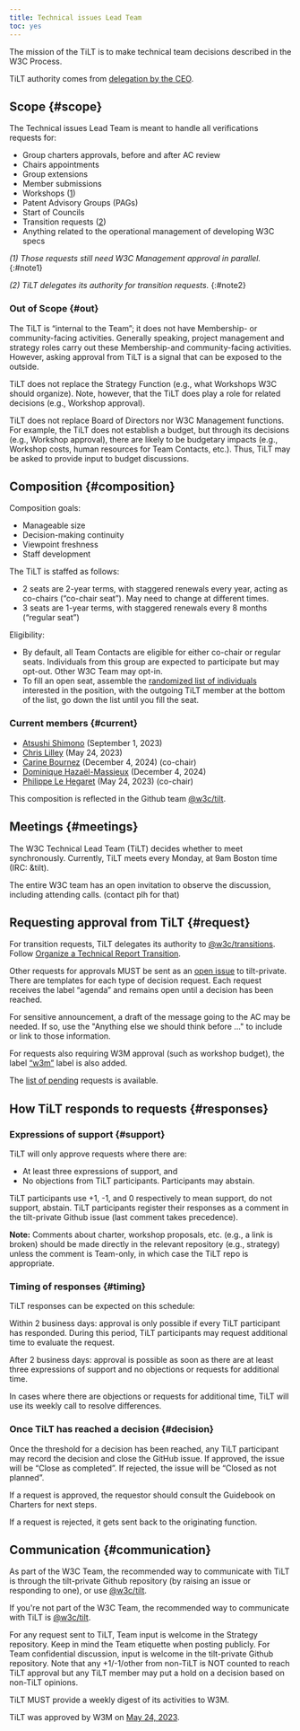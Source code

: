 ```yaml
---
title: Technical issues Lead Team
toc: yes
---
```

The mission of the TiLT is to make technical team decisions described in the W3C Process.

TiLT authority comes from [delegation by the CEO](https://www.w3.org/policies/process/#Team).

## Scope {#scope}

The Technical issues Lead Team is meant to handle all verifications requests for:

- Group charters approvals, before and after AC review
- Chairs appointments
- Group extensions
- Member submissions
- Workshops ([1](#note1))
- Patent Advisory Groups (PAGs)
- Start of Councils
- Transition requests ([2](#note2))
- Anything related to the operational management of developing W3C specs

*(1) Those requests still need W3C Management approval in parallel.*
{:#note1}

*(2) TiLT delegates its authority for transition requests.*
{:#note2}

### Out of Scope {#out}

The TiLT is “internal to the Team”; it does not have Membership- or community-facing activities. Generally speaking, project management and strategy roles carry out these Membership-and community-facing activities. However, asking approval from TiLT is a signal that can be exposed to the outside.

TiLT does not replace the Strategy Function (e.g., what Workshops W3C should organize). Note, however, that the TiLT does play a role for related decisions (e.g., Workshop approval).

TiLT does not replace Board of Directors nor W3C Management functions. For example, the TiLT does not establish a budget, but through its decisions (e.g., Workshop approval), there are likely to be budgetary impacts (e.g., Workshop costs, human resources for Team Contacts, etc.). Thus, TiLT may be asked to provide input to budget discussions.

## Composition {#composition}

Composition goals:

- Manageable size
- Decision-making continuity
- Viewpoint freshness
- Staff development

The TiLT is staffed as follows:

- 2 seats are 2-year terms, with staggered renewals every year, acting as co-chairs (“co-chair seat”). May need to change at different times.
- 3 seats are 1-year terms, with staggered renewals every 8 months (“regular seat”)

Eligibility:

- By default, all Team Contacts are eligible for either co-chair or regular seats. Individuals from this group are expected to participate but may opt-out. Other W3C Team may opt-in.
- To fill an open seat, assemble the [randomized list of individuals](https://www.w3.org/2023/08/noncom-random-selection.html) interested in the position, with the outgoing TiLT member at the bottom of the list, go down the list until you fill the seat.

### Current members {#current}

- [Atsushi Shimono](https://www.w3.org/staff/#himorin) (September 1, 2023)
- [Chris Lilley](https://www.w3.org/staff/#chris) (May 24, 2023)
- [Carine Bournez](https://www.w3.org/staff/#carine) (December 4, 2024) (co-chair)
- [Dominique Hazaël-Massieux](https://www.w3.org/staff/#dom) (December 4, 2024)
- [Philippe Le Hegaret](https://www.w3.org/staff/#plehegar) (May 24, 2023) (co-chair)

This composition is reflected in the Github team [@w3c/tilt](https://github.com/orgs/w3c/teams/tilt).

## Meetings {#meetings}

The W3C Technical Lead Team (TiLT) decides whether to meet synchronously. Currently, TiLT meets every Monday, at 9am Boston time (IRC: &tilt).

The entire W3C team has an open invitation to observe the discussion, including attending calls. (contact plh for that)

## Requesting approval from TiLT {#request}

For transition requests, TiLT delegates its authority to [@w3c/transitions](https://github.com/orgs/w3c/teams/transitions). Follow [Organize a Technical Report Transition](../../transitions/).

Other requests for approvals MUST be sent as an [open issue](https://github.com/w3c/tilt-private/issues/new/choose) to tilt-private. There are templates for each type of decision request. Each request receives the label “agenda” and remains open until a decision has been reached.

For sensitive announcement, a draft of the message going to the AC may be needed. If so, use the "Anything else we should think before ..." to include or link to those information.

For requests also requiring W3M approval (such as workshop budget), the label [“w3m”](https://github.com/w3c/tilt-private/labels/w3m) label is also added.

The [list of pending](https://github.com/w3c/tilt-private/labels/agenda) requests is available.

## How TiLT responds to requests {#responses}

### Expressions of support {#support}

TiLT will only approve requests where there are:

- At least three expressions of support, and
- No objections from TiLT participants. Participants may abstain.

TiLT participants use +1, -1, and 0 respectively to mean support, do not support, abstain. TiLT participants register their responses as a comment in the tilt-private Github issue (last comment takes precedence).

**Note:** Comments about charter, workshop proposals, etc. (e.g., a link is broken) should be made directly in the relevant repository (e.g., strategy) unless the comment is Team-only, in which case the TiLT repo is appropriate.

### Timing of responses {#timing}

TiLT responses can be expected on this schedule:

Within 2 business days: approval is only possible if every TiLT participant has responded. During this period, TiLT participants may request additional time to evaluate the request.

After 2 business days: approval is possible as soon as there are at least three expressions of support and no objections or requests for additional time.

In cases where there are objections or requests for additional time, TiLT will use its weekly call to resolve differences.

### Once TiLT has reached a decision {#decision}

Once the threshold for a decision has been reached, any TiLT participant may record the decision and close the GitHub issue. If approved, the issue will be “Close as completed”. If rejected, the issue will be “Closed as not planned”.

If a request is approved, the requestor should consult the Guidebook on Charters for next steps.

If a request is rejected, it gets sent back to the originating function.

## Communication {#communication}

As part of the W3C Team, the recommended way to communicate with TiLT is through the tilt-private Github repository (by raising an issue or responding to one), or use [@w3c/tilt](https://github.com/orgs/w3c/teams/tilt).

If you're not part of the W3C Team, the recommended way to communicate with TiLT is [@w3c/tilt](https://github.com/orgs/w3c/teams/tilt).

For any request sent to TiLT, Team input is welcome in the Strategy repository. Keep in mind the Team etiquette when posting publicly. For Team confidential discussion, input is welcome in the tilt-private Github repository. Note that any +1/-1/other from non-TiLT is NOT counted to reach TiLT approval but any TiLT member may put a hold on a decision based on non-TiLT opinions.

TiLT MUST provide a weekly digest of its activities to W3M.

TiLT was approved by W3M on [May 24, 2023](https://www.w3.org/2023/05/24-w3m-minutes.html#t04).
